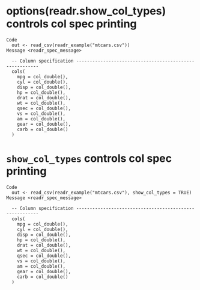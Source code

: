 # options(readr.show_col_types) controls col spec printing

    Code
      out <- read_csv(readr_example("mtcars.csv"))
    Message <readr_spec_message>
      
      -- Column specification --------------------------------------------------------
      cols(
        mpg = col_double(),
        cyl = col_double(),
        disp = col_double(),
        hp = col_double(),
        drat = col_double(),
        wt = col_double(),
        qsec = col_double(),
        vs = col_double(),
        am = col_double(),
        gear = col_double(),
        carb = col_double()
      )

# `show_col_types` controls col spec printing

    Code
      out <- read_csv(readr_example("mtcars.csv"), show_col_types = TRUE)
    Message <readr_spec_message>
      
      -- Column specification --------------------------------------------------------
      cols(
        mpg = col_double(),
        cyl = col_double(),
        disp = col_double(),
        hp = col_double(),
        drat = col_double(),
        wt = col_double(),
        qsec = col_double(),
        vs = col_double(),
        am = col_double(),
        gear = col_double(),
        carb = col_double()
      )

